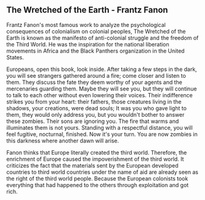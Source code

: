 ## The Wretched of the Earth - Frantz Fanon

Frantz Fanon's most famous work to analyze the psychological consequences of colonialism on colonial peoples, The Wretched of the Earth is known as the manifesto of anti-colonial struggle and the freedom of the Third World. He was the inspiration for the national liberation movements in Africa and the Black Panthers organization in the United States.

Europeans, open this book, look inside. After taking a few steps in the dark, you will see strangers gathered around a fire; come closer and listen to them. They discuss the fate they deem worthy of your agents and the mercenaries guarding them. Maybe they will see you, but they will continue to talk to each other without even lowering their voices. Their indifference strikes you from your heart: their fathers, those creatures living in the shadows, your creations, were dead souls; It was you who gave light to them, they would only address you, but you wouldn't bother to answer these zombies. Their sons are ignoring you. The fire that warms and illuminates them is not yours. Standing with a respectful distance, you will feel fugitive, nocturnal, finished. Now it's your turn. You are now zombies in this darkness where another dawn will arise.

Fanon thinks that Europe literally created the third world. Therefore, the enrichment of Europe caused the impoverishment of the third world. It criticizes the fact that the materials sent by the European developed countries to third world countries under the name of aid are already seen as the right of the third world people. Because the European colonists took everything that had happened to the others through exploitation and got rich.